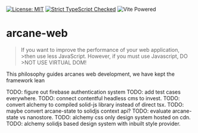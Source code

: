 
[![License: MIT](https://img.shields.io/badge/License-MIT-yellow.svg)](https://opensource.org/licenses/MIT) [![Strict TypeScript Checked](https://badgen.net/badge/TS/Strict "Strict TypeScript Checked")](https://www.typescriptlang.org) ![](https://badges.aleen42.com/src/vitejs.svg "Vite Powered") 

# arcane-web

> If you want to improve the performance of your web application, >then use less JavaScript. However, if you must use Javascript, DO >NOT USE VIRTUAL DOM!

This philosophy guides arcanes web development, we have kept the framework lean


TODO: figure out firebase authentication system
TODO: add test cases everywhere.
TODO: connect contentful headless cms to invest.
TODO: convert alchemy to compiled solid-js library instead of direct tsx.
TODO: maybe convert arcane-state to solidjs context api? 
TODO: evaluate arcane-state vs nanostore.
TODO: alchemy css only design system hosted on cdn.
TODO: alchemy solidjs based design system with inbuilt style provider.

